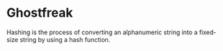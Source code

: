 # Ghostfreak
Hashing is the process of converting an alphanumeric string into a fixed-size string by using a hash function.
